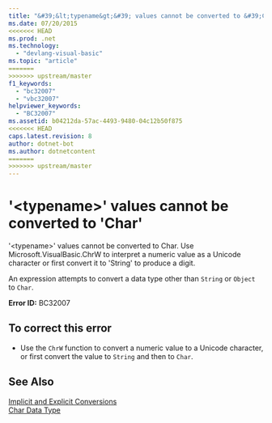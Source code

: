 ```yaml
---
title: "&#39;&lt;typename&gt;&#39; values cannot be converted to &#39;Char&#39;"
ms.date: 07/20/2015
<<<<<<< HEAD
ms.prod: .net
ms.technology: 
  - "devlang-visual-basic"
ms.topic: "article"
=======
>>>>>>> upstream/master
f1_keywords: 
  - "bc32007"
  - "vbc32007"
helpviewer_keywords: 
  - "BC32007"
ms.assetid: b04212da-57ac-4493-9480-04c12b50f875
<<<<<<< HEAD
caps.latest.revision: 8
author: dotnet-bot
ms.author: dotnetcontent
=======
>>>>>>> upstream/master
---
```

# &#39;&lt;typename&gt;&#39; values cannot be converted to &#39;Char&#39;
'\<typename>' values cannot be converted to Char. Use Microsoft.VisualBasic.ChrW to interpret a numeric value as a Unicode character or first convert it to 'String' to produce a digit.  
  
 An expression attempts to convert a data type other than `String` or `Object` to `Char`.  
  
 **Error ID:** BC32007  
  
## To correct this error  
  
-   Use the `ChrW` function to convert a numeric value to a Unicode character, or first convert the value to `String` and then to `Char`.  
  
## See Also  
   
 [Implicit and Explicit Conversions](../../visual-basic/programming-guide/language-features/data-types/implicit-and-explicit-conversions.md)  
 [Char Data Type](../../visual-basic/language-reference/data-types/char-data-type.md)
